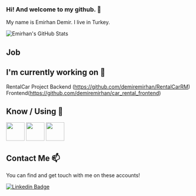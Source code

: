 ### Hi! And welcome to my github. 👋


My name is Emirhan Demir. I live in Turkey.

![Emirhan's GitHub Stats](https://github-readme-stats.vercel.app/api?username=demiremirhan&show_icons=true)

## Job



## I'm currently working on 🔭

RentalCar Project Backend (https://github.com/demiremirhan/RentalCarRM)
				  Frontend(https://github.com/demiremirhan/car_rental_frontend)
## Know / Using 🧠

<code><a href="https://www.microsoft.com/" target="_blank"><img height="50" src="https://www.vectorlogo.zone/logos/dotnet/dotnet-ar21.svg"></a></code>
<code><a href="https://code.visualstudio.com" target="_blank"><img height="50" src="https://www.vectorlogo.zone/logos/visualstudio_code/visualstudio_code-ar21.svg"></a></code>
<code><a href="https://www.postman.com/" target="_blank"><img height="50" src="https://www.vectorlogo.zone/logos/getpostman/getpostman-ar21.svg"></a></code>

## Contact Me 📫

You can find and get touch with me on these accounts!

[![Linkedin Badge](https://img.shields.io/badge/emirhandemir-follow%20on%20linkedin-blue?style=for-the-badge&logo=linkedin)](https://www.linkedin.com/in/emirhandemir10/)

